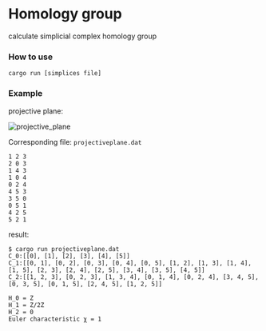 # Homology group
calculate simplicial complex homology group
### How to use
```
cargo run [simplices file]
```
### Example
projective plane:

![projective_plane](https://i.imgur.com/pxpFO22.png)

Corresponding file:
`projectiveplane.dat`
```
1 2 3 
2 0 3 
1 4 3 
1 0 4 
0 2 4 
4 5 3 
3 5 0 
0 5 1 
4 2 5 
5 2 1 
```

result:
```
$ cargo run projectiveplane.dat 
C_0:[[0], [1], [2], [3], [4], [5]]
C_1:[[0, 1], [0, 2], [0, 3], [0, 4], [0, 5], [1, 2], [1, 3], [1, 4], [1, 5], [2, 3], [2, 4], [2, 5], [3, 4], [3, 5], [4, 5]]
C_2:[[1, 2, 3], [0, 2, 3], [1, 3, 4], [0, 1, 4], [0, 2, 4], [3, 4, 5], [0, 3, 5], [0, 1, 5], [2, 4, 5], [1, 2, 5]]

H_0 = Z
H_1 = Z/2Z
H_2 = 0
Euler characteristic χ = 1
```
